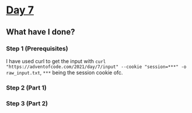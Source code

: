 # [Day 7](https://adventofcode.com/2021/day/6)
## What have I done?
### Step 1 (Prerequisites)
I have used curl to get the input with `curl "https://adventofcode.com/2021/day/7/input" --cookie "session=***" -o raw_input.txt`, `***` being the session cookie ofc.

### Step 2 (Part 1)
### Step 3 (Part 2)